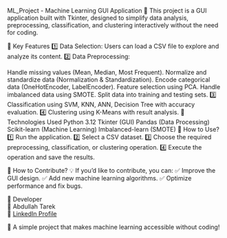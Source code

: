 ML_Project - Machine Learning GUI Application 🎯
This project is a GUI application built with Tkinter, designed to simplify data analysis, preprocessing, classification, and clustering interactively without the need for coding.

🔹 Key Features
1️⃣ Data Selection: Users can load a CSV file to explore and analyze its content.
2️⃣ Data Preprocessing:

Handle missing values (Mean, Median, Most Frequent).
Normalize and standardize data (Normalization & Standardization).
Encode categorical data (OneHotEncoder, LabelEncoder).
Feature selection using PCA.
Handle imbalanced data using SMOTE.
Split data into training and testing sets.
3️⃣ Classification using SVM, KNN, ANN, Decision Tree with accuracy evaluation.
4️⃣ Clustering using K-Means with result analysis.
🔹 Technologies Used
Python 3.12
Tkinter (GUI)
Pandas (Data Processing)
Scikit-learn (Machine Learning)
Imbalanced-learn (SMOTE)
🔹 How to Use?
1️⃣ Run the application.
2️⃣ Select a CSV dataset.
3️⃣ Choose the required preprocessing, classification, or clustering operation.
4️⃣ Execute the operation and save the results.


🔹 How to Contribute?
💡 If you’d like to contribute, you can:
✅ Improve the GUI design.
✅ Add new machine learning algorithms.
✅ Optimize performance and fix bugs.

🔹 Developer  
👤 Abdullah Tarek  
🔗 [LinkedIn Profile](https://www.linkedin.com/in/abdalla-tarek-21a025263/)


🚀 A simple project that makes machine learning accessible without coding!
